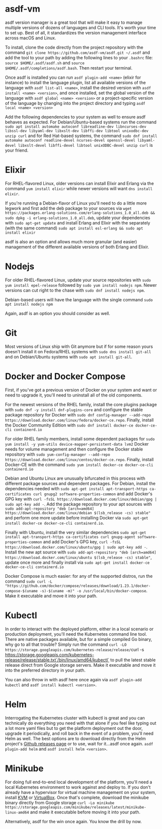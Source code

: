 # asdf-vm
asdf version manager is a great tool that will make it easy to manage multiple versions of dozens of languages and CLI tools. It's worth your time to set up. Best of all, it standardizes the version management interface across macOS and Linux.

To install, clone the code directly from the project repository with the command `git clone https://github.com/asdf-vm/asdf.git ~/.asdf` and add the tool to your path by adding the following lines to your `.bashrc` file: `source $HOME/.asdf/asdf.sh` and `source $HOME/.asdf/completions/asdf.bash`. Then restart your terminal.

Once asdf is installed you can run `asdf plugin-add <name>` (elixir for instance) to install the language plugin, list all available versions of the language with `asdf list-all <name>`, install the desired version with `asdf install <name> <version>`, and once installed, set the global version of the language with `asdf global <name> <version>` or a project-specific version of the language by changing into the project directory and typing `asdf local <name> <version>`

Add the following dependencies to your system as well to ensure asdf behaves as expected. For Debian/Ubuntu-based systems run the command `sudo apt install automake autoconf libreadline-dev libncurses-dev libssl-dev libyaml-dev libxslt-dev libffi-dev libtool unixodbc-dev unzip curl` and for Red Hat-based systems, the command `sudo dnf install automake autoconf readline-devel ncurses-devel openssl-devel libyaml-devel libxslt-devel libffi-devel libtool unixODBC-devel unzip curl` is your friend.

# Elixir
For RHEL-flavored Linux, older versions can install Elixir and Erlang via the command `yum install elixir` while newer versions will want `dns install elixir`.

If you're running a Debian-flavor of Linux you'll need to do a little more legwork and first add the deb package to your sources via `wget https://packages.erlang-solutions.com/erlang-solutions_1.0_all.deb && sudo dpkg -i erlang-solutions_1.0_all.deb`, update your dependencies with `sudo apt-get update` and install Erlang and Elixir with the separately (with the same command) `sudo apt install esl-erlang && sudo apt install elixir`

asdf is also an option and allows much more granular (and easier) management of the different available versions of both Erlang and Elixir.

# Nodejs
For older RHEL-flavored Linux, update your source repositories with `sudo yum install epel-release` followed by `sudo yum install nodejs npm`. Newer versions can cut right to the chase with `sudo dnf install nodejs npm`.

Debian-based users will have the language with the single command `sudo apt install nodejs npm`

Again, asdf is an option you should consider as well.

# Git
Most versions of Linux ship with Git anymore but if for some reason yours doesn't install it on Fedora/RHEL systems with `sudo dns install git-all` and on Debian/Ubuntu systems with `sudo apt install git-all`.

# Docker and Docker Compose
First, if you've got a previous version of Docker on your system and want or need to upgrade it, you'll need to uninstall all of the old components.

For the newest versions of the RHEL family, install the core plugins package with `sudo dnf -y install dnf-plugins-core` and configure the stable package repository for Docker with `sudo dnf config-manager --add-repo https://download.docker.com/linux/fedora/docker-ce.repo`. Finally, install the Docker Community Edition with `sudo dnf install docker-ce docker-ce-cli containerd.io`

For older RHEL family members, install some dependent packages for `sudo yum install -y yum-utils device-mapper-persistent-data lvm2` Docker needs for volume management and then configure the Docker stable repository with `sudo yum-config-manager --add-repo https://download.docker.com/linux/centos/docker-ce.repo`. Finally, install Docker-CE with the command `sudo yum install docker-ce docker-ce-cli containerd.io`

Debian and Ubuntu Linux are unusually bifurcated in this process with different package sources and dependent packages. For Debian, install the dependencies needed with `sudo apt-get install apt-transport-https ca-certificates curl gnupg2 software-properties-common` and add Docker's GPG key with `curl -fsSL https://download.docker.com/linux/debian/gpg | sudo apt-key add -`. Add the package repository to your apt sources with `sudo add-apt-repository "deb [arch=amd64] https://download.docker.com/linux/debian $(lsb_release -cs) stable"` and perform one more update before installing Docker via `sudo apt-get install docker-ce docker-ce-cli containerd.io`.

Finally with Ubuntu, install the very similar dependencies `sudo apt-get install apt-transport-https ca-certificates curl gnupg-agent software-properties-common` and add Docker's GPG key, `curl -fsSL https://download.docker.com/linux/ubuntu/gpg | sudo apt-key add -`. Install the new apt source with `sudo add-apt-repository "deb [arch=amd64] https://download.docker.com/linux/ubuntu $(lsb_release -cs) stable"`, update once more and finally install via `sudo apt-get install docker-ce docker-ce-cli containerd.io`

Docker Compose is much easier: for any of the supported distros, run the command `sudo curl -L "https://github.com/docker/compose/releases/download/1.23.1/docker-compose-$(uname -s)-$(uname -m)" -o /usr/local/bin/docker-compose`. Make it executable and move it into your path.

# Kubectl
In order to interact with the deployed platform, either in a local scenario or production deployment, you'll need the Kubernetes command line tool. There are native packages available, but for a simple compiled Go binary, why go to all that trouble? Simply run the command `curl -LO https://storage.googleapis.com/kubernetes-release/release/`curl -s https://storage.googleapis.com/kubernetes-release/release/stable.txt`/bin/linux/amd64/kubectl` to pull the latest stable release direct from Google storage servers. Make it executable and move it into the preferred directory in your path.

You can also throw in with asdf here once again via `asdf plugin-add kubectl` and `asdf install kubectl <version>`.

# Helm
Interrogating the Kubernetes cluster with kubectl is great and you can technically do everything you need with that alone if you feel like typing out a lot more yaml files but to get the platform deployment out the door, upgrade it periodically, and roll back in the event of a problem, you'll need Helm as well. The best options are to download directly from the Helm project's [Github releases page](https://github.com/helm/helm/releases) or to use, wait for it...asdf once again. `asdf plugin-add helm` and `asdf install helm <version>`.

# Minikube
For doing full end-to-end local development of the platform, you'll need a local Kubernetes environment to work against and deploy to. If you don't already have a hypervisor for virtual machine management on your system, install [KVM](https://www.linux-kvm.org/) or [VirtualBox](https://www.virtualbox.org/wiki/Downloads). Once that's complete, download the minikube binary directly from Google storage `curl -Lo minikube https://storage.googleapis.com/minikube/releases/latest/minikube-linux-amd64` and make it executable before moving it into your path.

Alternatively, asdf for the win once again. You know the drill by now.
